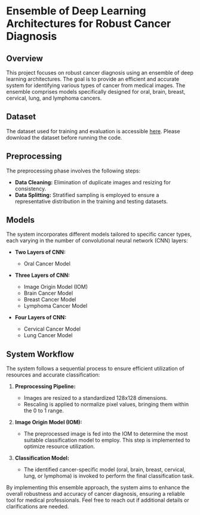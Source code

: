 # Ensemble of Deep Learning Architectures for Robust Cancer Diagnosis

## Overview

This project focuses on robust cancer diagnosis using an ensemble of deep learning architectures. The goal is to provide an efficient and accurate system for identifying various types of cancer from medical images. The ensemble comprises models specifically designed for oral, brain, breast, cervical, lung, and lymphoma cancers.

## Dataset

The dataset used for training and evaluation is accessible [here](https://www.kaggle.com/datasets/obulisainaren/multi-cancer). Please download the dataset before running the code.

## Preprocessing

The preprocessing phase involves the following steps:

- **Data Cleaning:** Elimination of duplicate images and resizing for consistency.
- **Data Splitting:** Stratified sampling is employed to ensure a representative distribution in the training and testing datasets.

## Models

The system incorporates different models tailored to specific cancer types, each varying in the number of convolutional neural network (CNN) layers:

- **Two Layers of CNN:**
  - Oral Cancer Model

- **Three Layers of CNN:**
  - Image Origin Model (IOM)
  - Brain Cancer Model
  - Breast Cancer Model
  - Lymphoma Cancer Model

- **Four Layers of CNN:**
  - Cervical Cancer Model
  - Lung Cancer Model

## System Workflow

The system follows a sequential process to ensure efficient utilization of resources and accurate classification:

1. **Preprocessing Pipeline:**
   - Images are resized to a standardized 128x128 dimensions.
   - Rescaling is applied to normalize pixel values, bringing them within the 0 to 1 range.

2. **Image Origin Model (IOM):**
   - The preprocessed image is fed into the IOM to determine the most suitable classification model to employ. This step is implemented to optimize resource utilization.

3. **Classification Model:**
   - The identified cancer-specific model (oral, brain, breast, cervical, lung, or lymphoma) is invoked to perform the final classification task.

By implementing this ensemble approach, the system aims to enhance the overall robustness and accuracy of cancer diagnosis, ensuring a reliable tool for medical professionals. Feel free to reach out if additional details or clarifications are needed.
